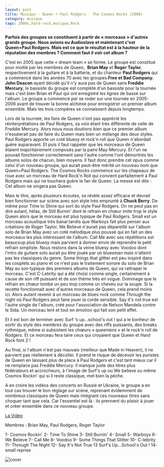 ```yaml
---
layout: post
title: Musique - Queen + Paul Rodgers - The Cosmos Rocks (2008)
category: musique
tags: 2000s,hard-rock,musique,Rock
---
```


**Parfois des groupes se constituent à partir de « morceaux » d'autres grands groupe. Nous avions eu Audioslave et maintenant c'est Queen+Paul Rodgers. Mais est ce que le résultat est à la hauteur de la réputation des membres ? Comment faut il voir cet album ?**

C'est en 2005 que cette « dream team » se forme. Le groupe est constitué pour moitié par les membres de Queen,  **Brian May** et **Roger Taylor**, respectivement à la guitare et à la batterie, et du chanteur **Paul Rodgers** qui a commencé dans les années 70 avec les groupes **Free **et **Bad Company**. J**ohn Deacon** ayant décidé qu'il n'y aura pas de Queen sans **Freddie Mercury**, le bassiste du groupe est complété d'un bassiste pour la tournée mais c'est bien Brian et Paul qui ont enregistré les lignes de basse sur l'album. Le groupe a commencé par se roder sur une tournée en 2005-2006 avant de trouver la bonne alchimie pour enregistrer un premier album ensemble. Mais les trois compères se connaissent depuis longtemps.

Lors de la tournée, les fans de Queen n'ont pas apprécié les réinterprétations de Paul Rodgers, sa voix étant très différente de celle de Freddie Mercury. Alors nous nous doutions bien que ce premier album n'essaierait pas de faire du Queen mais bien un mélange des deux styles. Paul Rodgers apporte un coté bluesy et rock'n roll que Queen n'abordait guère auparavant. Et puis il faut rappeler que les morceaux de Queen étaient majoritairement composés par la paire May-Mercury. Et l'un ne pouvait fonctionner correctement sans l'autre comme l'ont démontrés les albums solos de chacun, bien moyens. Il faut donc prendre cet opus comme celui d'un nouveau groupe, qui aurait peut-être mérité un nouveau nom que Queen+Paul Rodgers. The Cosmos Rocks commence sur les chapeaux de roue avec un morceau de Hard Rock'n Roll qui convient parfaitement à Paul Rodgers mais qui ne touchera guère le fan de Queen. La messe est dite : Cet album ne singera pas Queen.

Mais le titre, après plusieurs écoutes, se révèle assez efficace et devrait bien fonctionner sur scène avec son style très emprunté à **Chuck Berry**. De même pour Time to Shine qui sort du style Paul Rodgers. On ne peut pas en dire autant, hélas, de Still Burnin' dont le refrain en chœur imite trop le style Queen alors que le morceau est plus typique de Paul Rodgers. Small est un morceau acoustique très banal tandis que Warboys fait plus penser aux créations de Roger Taylor. We Believe n'aurait pas dépareillé sur l'album solo de Brian May avec un coté mélodique plus poussé qui en fait un des morceaux les plus intéressant de l'album. Call Me avec ses répétitions est beaucoup plus bluesy mais parvient à donner envie de reprendre le petit refrain simpliste. Nous restons dans la veine bluesy avec Voodoo dont l'intro de guitare solo aurait pu être jouée par un bluesman mais n'atteint pas les classiques du genre. Some things that glitter est peu inspiré dans les couplets au piano et ce n'est pas le traitement sonore du solo de Brian May au son typique des premiers albums de Queen, qui va rattraper le morceau. C'est C-Lebrity qui a été choisi comme single, certainement à cause de son riff puissant et de son thème très en vogue. Dommage que le refrain en chœur tombe un peu trop comme un cheveu sur la soupe. Si la recette fonctionnait avec d'autres morceaux de Queen, cela prend moins ici. Alors autant revenir à un morceau de blues rock comme Through the night où Paul Rodgers peut faire jouer la corde sensible. Say it's not true est l'autre single de l'album, créé pour l'association de Nelson Mandela contre le Sida. Un morceau lent et tout en émotion qui fait son petit effet.

Et il est bon de terminer avec Surf ‘s up…school's out ! qui a le bonheur de sortir du style des membres du groupe avec des riffs puissants, des breaks rythmique, même si subsistent les chœurs « queeniens » et le rock'n roll de Rodgers. Et ce morceau fera taire ceux qui croyaient que Queen et Hard Rock font 2 !

Au final, si l'album n'est pas mauvais (meilleur que Made in Heaven), il ne parvient pas réellement à décoller. Il prend le risque de décevoir les puristes de Queen en laissant plus de place à Paul Rodgers et c'est tant mieux car il ne remplace pas Freddie Mercury. Il manque juste des titres plus fédérateurs et accrocheurs, à l'image de Surf's up ou We believe ou même Cosmos Rockin' qui si il reste classique, met bien la pèche.

A en croire les vidéos des concerts en Russie et Ukraine, le groupe a en tout cas trouver le bon réglage sur scène, reprenant évidemment de nombreux classiques de Queen mais intégrant ces nouveaux titres sans choquer tant que cela. Car l'essentiel est là : ils prennent du plaisir à jouer et créer ensemble dans ce nouveau groupe.

[La Video](https://www.youtube.com/watch?v=dUBfFh9QovI)

Membres : Brian May, Paul Rodgers, Roger Taylor

1- Cosmos Rockin' 
2- Time To Shine 
3- Still Burnin' 
4- Small 
5- Warboys 
6- We Believe 
7- Call Me 
8- Voodoo 
9- Some Things That Glitter 
10- C-lebrity 
11- Through The Night 
12- Say It's Not True 
13 Surf's Up...School's Out ! 
14- small reprise

![cover](http://cheziceman.files.wordpress.com/2014/11/queencosmos.jpg)
